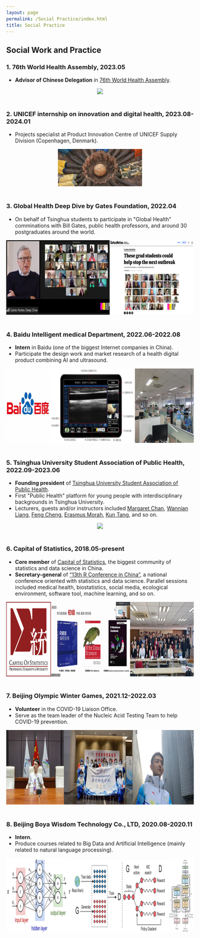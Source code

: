 ```yaml
---
layout: page
permalink: /Social Practice/index.html
title: Social Practice
---
```


## Social Work and Practice
 
### 1. 76th World Health Assembly, 2023.05
- **Advisor of Chinese Delegation** in [76th World Health Assembly](https://www.who.int/about/governance/world-health-assembly/seventy-sixth-world-health-assembly). 
<div align=center>
<img src="/images/WHA0.png"  height="200">
</div>
<br>

### 2. UNICEF internship on innovation and digital health, 2023.08-2024.01
- Projects specialist at Product Innovation Centre of UNICEF Supply Division (Copenhagen, Denmark).
<div align=center>
<img src="/images/unicef.jpg" height=100>
</div>
<br>

### 3. Global Health Deep Dive by Gates Foundation, 2022.04
- On behalf of Tsinghua students to participate in "Global Health" comminations with Bill Gates, public health professors, and around 30 postgraduates around the world.
<div align=center>
<img src="/images/Gates.png"  height="200">
</div>
<br>

### 4. Baidu Intelligent medical Department, 2022.06-2022.08
- **Intern** in Baidu (one of the biggest Internet companies in China).
- Participate the design work and market research of a health digital product combining AI and ultrasound.
<div align=center>
<img src="/images/baidu.png"  height="200">
</div>
<br>

### 5. Tsinghua University Student Association of Public Health, 2022.09-2023.06
- **Founding president** of [Tsinghua University Student Association of Public Health](https://mp.weixin.qq.com/s/BozdTm2_fw8OK4m6T4Hkyw).
- First "Public Health" platform for young people with interdisciplinary backgrounds in Tsinghua University.
- Lecturers, guests and/or instructors included [Margaret Chan](https://vsph.tsinghua.edu.cn/en/info/1010/1046.htm), [Wannian Liang](https://vsph.tsinghua.edu.cn/en/info/1010/1048.htm), [Feng Cheng](https://vsph.tsinghua.edu.cn/en/info/1010/1052.htm), [Erasmus Morah](http://www.unaids.org.cn/page145?article_id=1221&_l=en), [Kun Tang](https://vsph.tsinghua.edu.cn/en/info/1010/1047.htm), and so on.
<div align=center>
<img src="/images/association_final.png"  height="200">
</div>
<br>

### 6. Capital of Statistics, 2018.05-present
- **Core member** of [Capital of Statistics](https://cosx.org/), the biggest community of statistics and data science in China.
- **Secretary-general** of [“13th R Conference in China”](https://mp.weixin.qq.com/s/JgVI25RmlWL0qYhHWc9bfw), a national conference oriented with statistics and data science. Parallel sessions included medical health, biostatistics, social media, ecological environment, software tool, machine learning, and so on.
<div align=center>
<img src="/images/cos.png"  height="200">
</div>
<br>

### 7. Beijing Olympic Winter Games, 2021.12-2022.03
- **Volunteer** in the COVID-19 Liaison Office.
- Serve as the team leader of the Nucleic Acid Testing Team to help COVID-19 prevention.
<div align=center>
<img src="/images/winter.png"  height="200">
</div>
<br>

### 8. Beijing Boya Wisdom Technology Co., LTD, 2020.08-2020.11
- **Intern**.
- Produce courses related to Big Data and Artificial Intelligence (mainly related to natural language processing).
<div align=center>
<img src="/images/shixi.png"  height="200">
</div>
<br>
